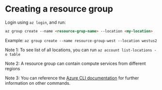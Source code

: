 # Creating a resource group

Login using `az login`, and run:
```markdown
az group create --name <resource-grup-name> --location <my-location>
```
Example: `az group create --name resource-group-west --location westus2`

Note 1: To see list of all locations, you can run `az account list-locations -o table`

Note 2: A resource group can contain compute services from different regions

Note 3:
You can reference the [Azure CLI documentation](https://docs.microsoft.com/cli/azure/?view=azure-cli-latest&WT.mc_id=udacity_learn-wwl) for further information on other commands.